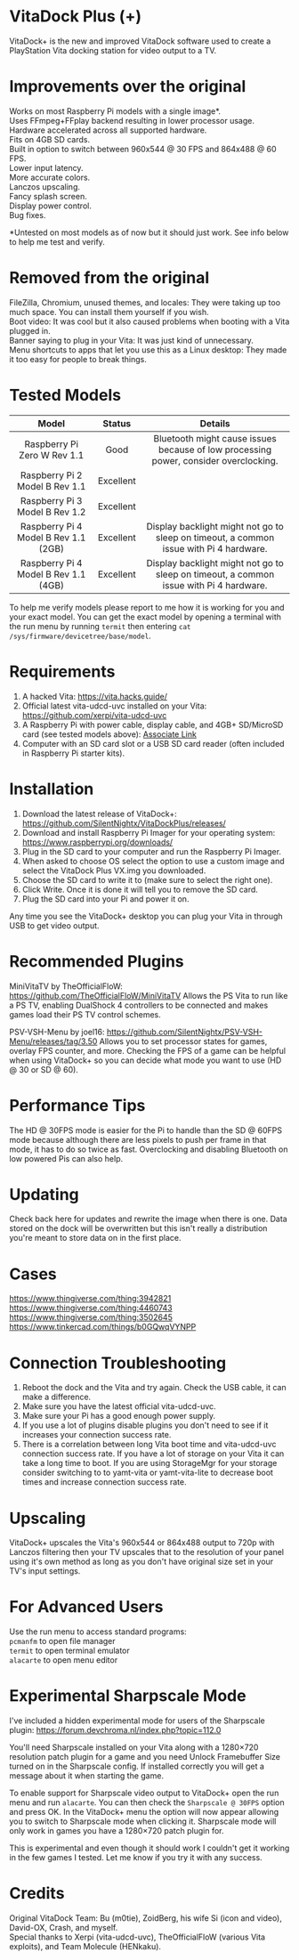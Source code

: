 # VitaDock Plus (+)
VitaDock+ is the new and improved VitaDock software used to create a PlayStation Vita docking station for video output to a TV.
# Improvements over the original
Works on most Raspberry Pi models with a single image*.  
Uses FFmpeg+FFplay backend resulting in lower processor usage.  
Hardware accelerated across all supported hardware.  
Fits on 4GB SD cards.  
Built in option to switch between 960x544 @ 30 FPS and 864x488 @ 60 FPS.  
Lower input latency.  
More accurate colors.  
Lanczos upscaling.  
Fancy splash screen.  
Display power control.  
Bug fixes.  

*Untested on most models as of now but it should just work. See info below to help me test and verify. 

# Removed from the original
FileZilla, Chromium, unused themes, and locales: They were taking up too much space. You can install them yourself if you wish.  
Boot video: It was cool but it also caused problems when booting with a Vita plugged in.  
Banner saying to plug in your Vita: It was just kind of unnecessary.  
Menu shortcuts to apps that let you use this as a Linux desktop: They made it too easy for people to break things.  

# Tested Models
| Model | Status | Details |
| :-------------: |:-------------:| :-----:|
| Raspberry Pi Zero W Rev 1.1|Good|Bluetooth might cause issues because of low processing power, consider overclocking.|
| Raspberry Pi 2 Model B Rev 1.1|Excellent||
| Raspberry Pi 3 Model B Rev 1.2|Excellent||
| Raspberry Pi 4 Model B Rev 1.1 (2GB)|Excellent|Display backlight might not go to sleep on timeout, a common issue with Pi 4 hardware.|
| Raspberry Pi 4 Model B Rev 1.1 (4GB)|Excellent|Display backlight might not go to sleep on timeout, a common issue with Pi 4 hardware.|

To help me verify models please report to me how it is working for you and your exact model. You can get the exact model by opening a terminal with the run menu by running `termit` then entering `cat /sys/firmware/devicetree/base/model`.

# Requirements
1. A hacked Vita: https://vita.hacks.guide/
2. Official latest vita-udcd-uvc installed on your Vita: https://github.com/xerpi/vita-udcd-uvc
3. A Raspberry Pi with power cable, display cable, and 4GB+ SD/MicroSD card (see tested models above): <a target="_blank" href="https://www.amazon.com/gp/search/ref=as_li_qf_sp_sr_tl?ie=UTF8&tag=silentnightx-20&keywords=raspberry pi&index=aps&camp=1789&creative=9325&linkCode=ur2&linkId=5e8cae4be3a18d69a8eb02205751d14c">Associate Link</a><img src="//ir-na.amazon-adsystem.com/e/ir?t=silentnightx-20&l=ur2&o=1&camp=1789" width="1" height="1" border="0" alt="" style="border:none !important; margin:0px !important;" />
4. Computer with an SD card slot or a USB SD card reader (often included in Raspberry Pi starter kits).

# Installation
1. Download the latest release of VitaDock+: https://github.com/SilentNightx/VitaDockPlus/releases/
2. Download and install Raspberry Pi Imager for your operating system: https://www.raspberrypi.org/downloads/
3. Plug in the SD card to your computer and run the Raspberry Pi Imager.
4. When asked to choose OS select the option to use a custom image and select the VitaDock Plus VX.img you downloaded.
5. Choose the SD card to write it to (make sure to select the right one).
6. Click Write. Once it is done it will tell you to remove the SD card.
7. Plug the SD card into your Pi and power it on.

Any time you see the VitaDock+ desktop you can plug your Vita in through USB to get video output.

# Recommended Plugins
MiniVitaTV by TheOfficialFloW: https://github.com/TheOfficialFloW/MiniVitaTV
Allows the PS Vita to run like a PS TV, enabling DualShock 4 controllers to be connected and makes games load their PS TV control schemes.

PSV-VSH-Menu by joel16: https://github.com/SilentNightx/PSV-VSH-Menu/releases/tag/3.50
Allows you to set processor states for games, overlay FPS counter, and more. Checking the FPS of a game can be helpful when using VitaDock+ so you can decide what mode you want to use (HD @ 30 or SD @ 60).

# Performance Tips
The HD @ 30FPS mode is easier for the Pi to handle than the SD @ 60FPS mode because although there are less pixels to push per frame in that mode, it has to do so twice as fast.  Overclocking and disabling Bluetooth on low powered Pis can also help.

# Updating
Check back here for updates and rewrite the image when there is one. Data stored on the dock will be overwritten but this isn't really a distribution you're meant to store data on in the first place.

# Cases
https://www.thingiverse.com/thing:3942821  
https://www.thingiverse.com/thing:4460743  
https://www.thingiverse.com/thing:3502645  
https://www.tinkercad.com/things/b0GQwqVYNPP  

# Connection Troubleshooting
1. Reboot the dock and the Vita and try again. Check the USB cable, it can make a difference.  
2. Make sure you have the latest official vita-udcd-uvc.  
3. Make sure your Pi has a good enough power supply.
4. If you use a lot of plugins disable plugins you don't need to see if it increases your connection success rate.  
5. There is a correlation between long Vita boot time and vita-udcd-uvc connection success rate. If you have a lot of storage on your Vita it can take a long time to boot. If you are using StorageMgr for your storage consider switching to to yamt-vita or yamt-vita-lite to decrease boot times and increase connection success rate.

# Upscaling
VitaDock+ upscales the Vita's 960x544 or 864x488 output to 720p with Lanczos filtering then your TV upscales that to the resolution of your panel using it's own method as long as you don't have original size set in your TV's input settings.

# For Advanced Users
Use the run menu to access standard programs:  
`pcmanfm` to open file manager  
`termit` to open terminal emulator  
`alacarte` to open menu editor  

# Experimental Sharpscale Mode
I've included a hidden experimental mode for users of the Sharpscale plugin: https://forum.devchroma.nl/index.php?topic=112.0

You'll need Sharpscale installed on your Vita along with a 1280×720 resolution patch plugin for a game and you need Unlock Framebuffer Size turned on in the Sharpscale config.
If installed correctly you will get a message about it when starting the game.

To enable support for Sharpscale video output to VitaDock+ open the run menu and run `alacarte`. You can then check the `Sharpscale @ 30FPS` option and press OK. In the VitaDock+ menu the option will now appear allowing you to switch to Sharpscale mode when clicking it. Sharpscale mode will only work in games you have a 1280×720 patch plugin for.

This is experimental and even though it should work I couldn't get it working in the few games I tested. Let me know if you try it with any success.

# Credits
Original VitaDock Team: Bu (m0tie), ZoidBerg, his wife Si (icon and video), David-OX, Crash, and myself.  
Special thanks to Xerpi (vita-udcd-uvc), TheOfficialFloW (various Vita exploits), and Team Molecule (HENkaku).  
